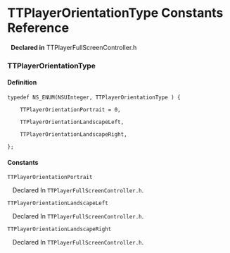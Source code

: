 # TTPlayerOrientationType Constants Reference

&nbsp;&nbsp;**Declared in** TTPlayerFullScreenController.h  

### TTPlayerOrientationType

#### Definition
    typedef NS_ENUM(NSUInteger, TTPlayerOrientationType ) {   
        
        TTPlayerOrientationPortrait = 0,
        
        TTPlayerOrientationLandscapeLeft,
        
        TTPlayerOrientationLandscapeRight,
        
    };

#### Constants

<a name="" title="TTPlayerOrientationPortrait"></a><code>TTPlayerOrientationPortrait</code>

&nbsp;&nbsp;&nbsp;Declared In `TTPlayerFullScreenController.h`.

<a name="" title="TTPlayerOrientationLandscapeLeft"></a><code>TTPlayerOrientationLandscapeLeft</code>

&nbsp;&nbsp;&nbsp;Declared In `TTPlayerFullScreenController.h`.

<a name="" title="TTPlayerOrientationLandscapeRight"></a><code>TTPlayerOrientationLandscapeRight</code>

&nbsp;&nbsp;&nbsp;Declared In `TTPlayerFullScreenController.h`.

